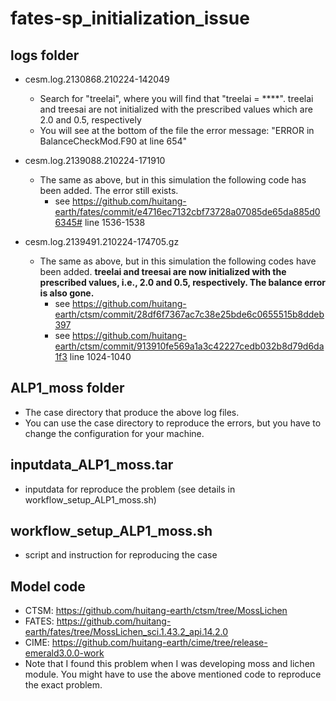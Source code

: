 # fates-sp_initialization_issue

## logs folder

- cesm.log.2130868.210224-142049  
  - Search for "treelai", where you will find that "treelai = ****". treelai and treesai are not initialized with the prescribed values which are 2.0 and 0.5, respectively
  - You will see at the bottom of the file the error message: "ERROR in BalanceCheckMod.F90 at line 654"

- cesm.log.2139088.210224-171910
  - The same as above, but in this simulation the following code has been added. The error still exists. 
    - see https://github.com/huitang-earth/fates/commit/e4716ec7132cbf73728a07085de65da885d06345# line 1536-1538 

- cesm.log.2139491.210224-174705.gz
  - The same as above, but in this simulation the following codes have been added. **treelai and treesai are now initialized with the prescribed values, i.e., 2.0 and 0.5, respectively. The balance error is also gone.**
    - see https://github.com/huitang-earth/ctsm/commit/28df6f7367ac7c38e25bde6c0655515b8ddeb397
    - see https://github.com/huitang-earth/ctsm/commit/913910fe569a1a3c42227cedb032b8d79d6da1f3 line 1024-1040

## ALP1_moss folder
- The case directory that produce the above log files.
- You can use the case directory to reproduce the errors, but you have to change the configuration for your machine. 

## inputdata_ALP1_moss.tar
- inputdata for reproduce the problem (see details in workflow_setup_ALP1_moss.sh)

## workflow_setup_ALP1_moss.sh
- script and instruction for reproducing the case

## Model code    
- CTSM: https://github.com/huitang-earth/ctsm/tree/MossLichen
- FATES: https://github.com/huitang-earth/fates/tree/MossLichen_sci.1.43.2_api.14.2.0
- CIME: https://github.com/huitang-earth/cime/tree/release-emerald3.0.0-work
- Note that I found this problem when I was developing moss and lichen module. You might have to use the above mentioned code to reproduce the exact problem.
